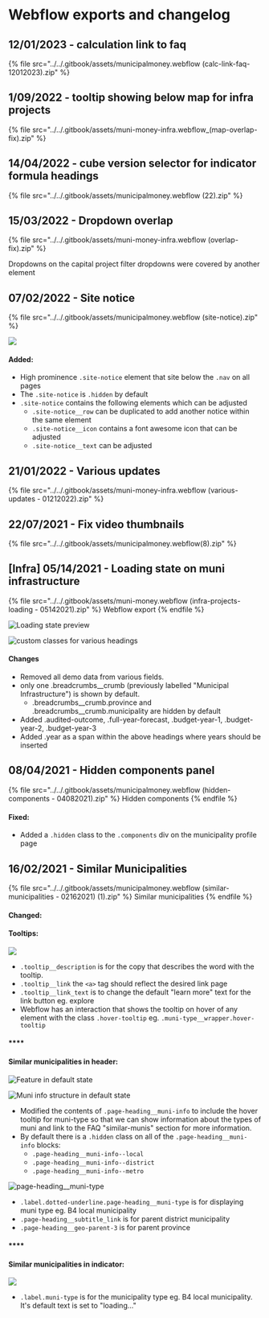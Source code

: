 # Webflow exports and changelog

## 12/01/2023 - calculation link to faq

{% file src="../../.gitbook/assets/municipalmoney.webflow (calc-link-faq-12012023).zip" %}

## 1/09/2022 - tooltip showing below map for infra projects

{% file src="../../.gitbook/assets/muni-money-infra.webflow_(map-overlap-fix).zip" %}

## 14/04/2022 - cube version selector for indicator formula headings

{% file src="../../.gitbook/assets/municipalmoney.webflow (22).zip" %}

## 15/03/2022 - Dropdown overlap

{% file src="../../.gitbook/assets/muni-money-infra.webflow (overlap-fix).zip" %}

Dropdowns on the capital project filter dropdowns were covered by another element

## 07/02/2022 - Site notice

{% file src="../../.gitbook/assets/municipalmoney.webflow (site-notice).zip" %}

![](<../../.gitbook/assets/image (16) (1).png>)

#### Added:

* High prominence `.site-notice` element that site below the `.nav` on all pages
* The `.site-notice` is `.hidden` by default
* `.site-notice` contains the following elements which can be adjusted
  * `.site-notice__row` can be duplicated to add another notice within the same element
  * `.site-notice__icon` contains a font awesome icon that can be adjusted
  * `.site-notice__text` can be adjusted&#x20;

## 21/01/2022 - Various updates

{% file src="../../.gitbook/assets/muni-money-infra.webflow (various-updates - 01212022).zip" %}

## 22/07/2021 - Fix video thumbnails

{% file src="../../.gitbook/assets/municipalmoney.webflow(8).zip" %}

## \[Infra] 05/14/2021 - Loading state on muni infrastructure

{% file src="../../.gitbook/assets/muni-money.webflow (infra-projects-loading - 05142021).zip" %}
Webflow export
{% endfile %}

![Loading state preview](<../../.gitbook/assets/image (12).png>)

![custom classes for various headings](<../../.gitbook/assets/image (13).png>)

#### Changes

* Removed all demo data from various fields.
* only one .breadcrumbs\_\_crumb (previously labelled "Municipal Infrastructure") is shown by default.
  * .breadcrumbs\_\_crumb.province and .breadcrumbs\_\_crumb.municipality are hidden by default
* Added .audited-outcome, .full-year-forecast, .budget-year-1, .budget-year-2, .budget-year-3
* Added .year as a span within the above headings where years should be inserted

## 08/04/2021 - Hidden components panel

{% file src="../../.gitbook/assets/municipalmoney.webflow (hidden-components - 04082021).zip" %}
Hidden components
{% endfile %}

#### Fixed:

* Added a `.hidden` class to the `.components` div on the municipality profile page

## 16/02/2021 - Similar Municipalities&#x20;

{% file src="../../.gitbook/assets/municipalmoney.webflow (similar-municipalities - 02162021) (1).zip" %}
Similar municipalities
{% endfile %}

#### Changed:

#### **Tooltips:**

![](<../../.gitbook/assets/image (8).png>)

* `.tooltip__description` is for the copy that describes the word with the tooltip.&#x20;
* `.tooltip__link` the `<a>` tag should reflect the desired link page&#x20;
* `.tooltip__link_text` is to change the default "learn more" text for the link button eg. explore
* Webflow has an interaction that shows the tooltip on hover of any element with the class `.hover-tooltip` eg. `.muni-type__wrapper.hover-tooltip`

#### ****

#### **Similar municipalities in header:**

![Feature in default state](<../../.gitbook/assets/image (1).png>)

![Muni info structure in default state](<../../.gitbook/assets/image (4).png>)

* Modified the contents of `.page-heading__muni-info` to include the hover tooltip for muni-type so that we can show information about the types of muni and link to the FAQ "similar-munis" section for more information.
* By default there is a `.hidden` class on all of the `.page-heading__muni-info` blocks:&#x20;
  * `.page-heading__muni-info--local`
  * `.page-heading__muni-info--district`
  * `.page-heading__muni-info--metro`

![page-heading\_\_muni-type](<../../.gitbook/assets/image (5).png>)

* `.label.dotted-underline.page-heading__muni-type` is for displaying muni type eg. B4 local municipality
* `.page-heading__subtitle_link` is for parent district municipality
* `.page-heading__geo-parent-3` is for parent province

#### ****

#### **Similar municipalities in indicator:**

![](<../../.gitbook/assets/image (3).png>)

* `.label.muni-type` is for the municipality type eg. B4 local municipality. It's default text is set to "loading..."

